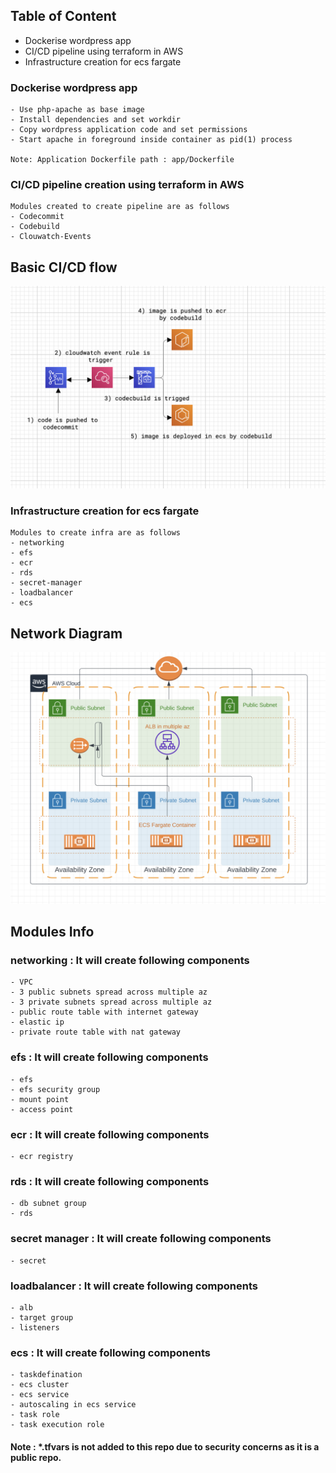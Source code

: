 
## Table of Content
- Dockerise wordpress app
- CI/CD pipeline using terraform in AWS
- Infrastructure creation for ecs fargate

### Dockerise wordpress app
```
- Use php-apache as base image
- Install dependencies and set workdir
- Copy wordpress application code and set permissions
- Start apache in foreground inside container as pid(1) process

Note: Application Dockerfile path : app/Dockerfile
```

### CI/CD pipeline creation using terraform in AWS
```
Modules created to create pipeline are as follows
- Codecommit
- Codebuild
- Clouwatch-Events
```
## Basic CI/CD flow

<img src="image-assets/ci-cd-flow.png" alt="CI/CD flow" title="Employee Data title">

### Infrastructure creation for ecs fargate

```
Modules to create infra are as follows
- networking
- efs
- ecr
- rds
- secret-manager
- loadbalancer
- ecs
```

## Network Diagram

<img src="image-assets/network-diagram.png" alt="network diagram" title="Employee Data title">

## Modules Info

### networking : It will create following components
```
- VPC
- 3 public subnets spread across multiple az
- 3 private subnets spread across multiple az
- public route table with internet gateway
- elastic ip
- private route table with nat gateway
```
### efs : It will create following components
```
- efs
- efs security group
- mount point 
- access point
```

### ecr : It will create following components
```
- ecr registry
```

### rds : It will create following components
```
- db subnet group
- rds
```

### secret manager : It will create following components
```
- secret
```

### loadbalancer : It will create following components
```
- alb
- target group
- listeners
```

### ecs : It will create following components
```
- taskdefination
- ecs cluster
- ecs service
- autoscaling in ecs service
- task role
- task execution role
```

#### Note : *.tfvars is not added to this repo due to security concerns as it is a public repo.
